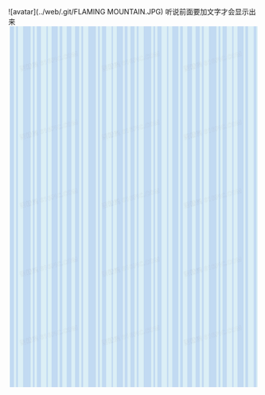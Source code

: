 ![avatar](../web/.git/FLAMING MOUNTAIN.JPG)
听说前面要加文字才会显示出来
![images](https://github.com/xiechao999/xiechao999.github.io/blob/master/backimage.jpg)

